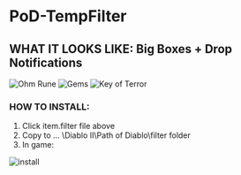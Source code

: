# PoD-TempFilter

## WHAT IT LOOKS LIKE: Big Boxes + Drop Notifications

![Ohm Rune](https://cdn.discordapp.com/attachments/268485923551969292/818514031245525012/image.png)
![Gems](https://cdn.discordapp.com/attachments/268485923551969292/817969541170069534/image.png)
![Key of Terror](https://cdn.discordapp.com/attachments/268485923551969292/818516160060325948/image.png)

### HOW TO INSTALL:
1. Click item.filter file above
2. Copy to ... \Diablo II\Path of Diablo\filter folder
3. In game:

![install](https://cdn.discordapp.com/attachments/762837000410759209/818519419000193064/filterinstall.png)
